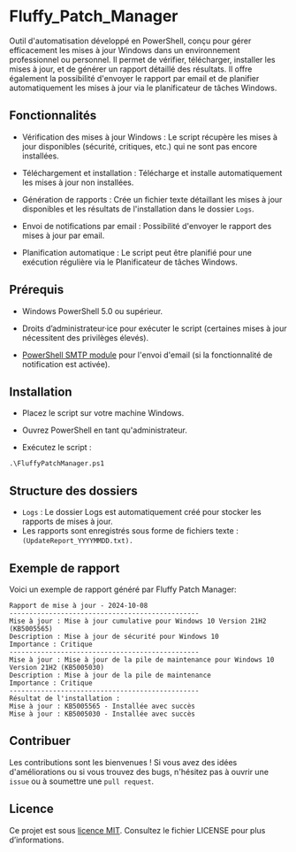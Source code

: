 # Fluffy_Patch_Manager

Outil d'automatisation développé en PowerShell, conçu pour gérer efficacement les mises à jour Windows dans un environnement professionnel ou personnel. Il permet de vérifier, télécharger, installer les mises à jour, et de générer un rapport détaillé des résultats. Il offre également la possibilité d'envoyer le rapport par email et de planifier automatiquement les mises à jour via le planificateur de tâches Windows.


## Fonctionnalités

- Vérification des mises à jour Windows : Le script récupère les mises à jour disponibles (sécurité, critiques, etc.) qui ne sont pas encore installées.

- Téléchargement et installation : Télécharge et installe automatiquement les mises à jour non installées.

- Génération de rapports : Crée un fichier texte détaillant les mises à jour disponibles et les résultats de l'installation dans le dossier `Logs`.

- Envoi de notifications par email : Possibilité d'envoyer le rapport des mises à jour par email.

- Planification automatique : Le script peut être planifié pour une exécution régulière via le Planificateur de tâches Windows.

## Prérequis

- Windows PowerShell 5.0 ou supérieur.

- Droits d’administrateur·ice pour exécuter le script (certaines mises à jour nécessitent des privilèges élevés).

- [PowerShell SMTP module]() pour l'envoi d'email (si la fonctionnalité de notification est activée).

## Installation

- Placez le script sur votre machine Windows.
- Ouvrez PowerShell en tant qu'administrateur.

- Exécutez le script :
```
.\FluffyPatchManager.ps1
```

## Structure des dossiers
- `Logs` : Le dossier Logs est automatiquement créé pour stocker les rapports de mises à jour.
- Les rapports sont enregistrés sous forme de fichiers texte : `(UpdateReport_YYYYMMDD.txt).`

## Exemple de rapport
Voici un exemple de rapport généré par Fluffy Patch Manager:

```
Rapport de mise à jour - 2024-10-08
------------------------------------------------
Mise à jour : Mise à jour cumulative pour Windows 10 Version 21H2 (KB5005565)
Description : Mise à jour de sécurité pour Windows 10
Importance : Critique
------------------------------------------------
Mise à jour : Mise à jour de la pile de maintenance pour Windows 10 Version 21H2 (KB5005030)
Description : Mise à jour de la pile de maintenance
Importance : Critique
------------------------------------------------
Résultat de l'installation :
Mise à jour : KB5005565 - Installée avec succès
Mise à jour : KB5005030 - Installée avec succès
```

## Contribuer
Les contributions sont les bienvenues ! Si vous avez des idées d'améliorations ou si vous trouvez des bugs, n'hésitez pas à ouvrir une `issue` ou à soumettre une `pull request`.

## Licence
Ce projet est sous [licence MIT](). Consultez le fichier LICENSE pour plus d’informations.